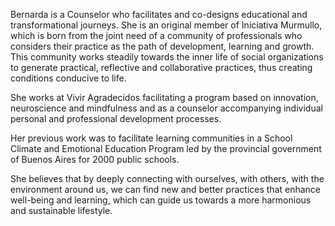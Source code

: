 Bernarda is a Counselor who facilitates and co-designs educational and transformational journeys. She is an original member of Iniciativa Murmullo, which is born from the joint need of a community of professionals who considers their practice as the path of development, learning and growth. This community works steadily towards the inner life of social organizations to generate practical, reflective and collaborative practices, thus creating conditions conducive to life.

She works at Vivir Agradecidos facilitating a program based on innovation, neuroscience and mindfulness and as a counselor accompanying individual personal and professional development processes.

Her previous work was to facilitate learning communities in a School Climate and Emotional Education Program led by the provincial government of Buenos Aires for 2000 public schools.

She believes that by deeply connecting with ourselves, with others, with the environment around us, we can find new and better practices that enhance well-being and learning, which can guide us towards a more harmonious and sustainable lifestyle.